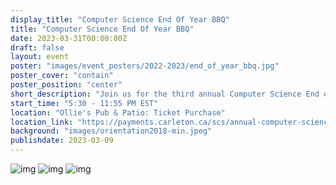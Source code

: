 ```yaml
---
display_title: "Computer Science End Of Year BBQ"
title: "Computer Science End Of Year BBQ"
date: 2023-03-31T00:00:00Z
draft: false
layout: event
poster: "images/event_posters/2022-2023/end_of_year_bbq.jpg"
poster_cover: "contain"
poster_position: "center"
short_description: "Join us for the third annual Computer Science End of Year BBQ!"
start_time: "5:30 - 11:55 PM EST"
location: "Ollie's Pub & Patio: Ticket Purchase"
location_link: "https://payments.carleton.ca/scs/annual-computer-science-end-of-year-bbq/"
background: "images/orientation2018-min.jpeg"
publishdate: 2023-03-09
---
```


![img](/images/event_pics/2022-2023/bbq-2019-people.jpeg)
![img](/images/event_pics/2022-2023/bbq-2019-karaoke.jpeg)
![img](/images/event_pics/2022-2023/bbq-2019-people2.jpeg)
